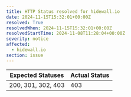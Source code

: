 ```yaml
---
title: HTTP Status resolved for hidewall.io
date: 2024-11-15T15:32:01+00:00Z
resolved: True
resolvedWhen: 2024-11-15T15:32:01+00:00Z
resolvedStartTime: 2024-11-08T11:28:04+00:00Z
severity: notice
affected:
  - hidewall.io
section: issue
---
```


| Expected Statuses | Actual Status  |
|-------------------|----------------|
| 200, 301, 302, 403 | 403 |
